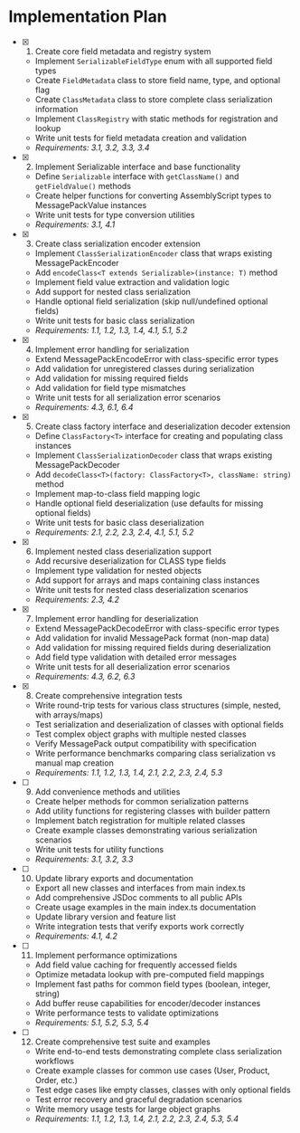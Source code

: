 # Implementation Plan

- [x] 1. Create core field metadata and registry system
  - Implement `SerializableFieldType` enum with all supported field types
  - Create `FieldMetadata` class to store field name, type, and optional flag
  - Create `ClassMetadata` class to store complete class serialization information
  - Implement `ClassRegistry` with static methods for registration and lookup
  - Write unit tests for field metadata creation and validation
  - _Requirements: 3.1, 3.2, 3.3, 3.4_

- [x] 2. Implement Serializable interface and base functionality
  - Define `Serializable` interface with `getClassName()` and `getFieldValue()` methods
  - Create helper functions for converting AssemblyScript types to MessagePackValue instances
  - Write unit tests for type conversion utilities
  - _Requirements: 3.1, 4.1_

- [x] 3. Create class serialization encoder extension
  - Implement `ClassSerializationEncoder` class that wraps existing MessagePackEncoder
  - Add `encodeClass<T extends Serializable>(instance: T)` method
  - Implement field value extraction and validation logic
  - Add support for nested class serialization
  - Handle optional field serialization (skip null/undefined optional fields)
  - Write unit tests for basic class serialization
  - _Requirements: 1.1, 1.2, 1.3, 1.4, 4.1, 5.1, 5.2_

- [x] 4. Implement error handling for serialization
  - Extend MessagePackEncodeError with class-specific error types
  - Add validation for unregistered classes during serialization
  - Add validation for missing required fields
  - Add validation for field type mismatches
  - Write unit tests for all serialization error scenarios
  - _Requirements: 4.3, 6.1, 6.4_

- [x] 5. Create class factory interface and deserialization decoder extension
  - Define `ClassFactory<T>` interface for creating and populating class instances
  - Implement `ClassSerializationDecoder` class that wraps existing MessagePackDecoder
  - Add `decodeClass<T>(factory: ClassFactory<T>, className: string)` method
  - Implement map-to-class field mapping logic
  - Handle optional field deserialization (use defaults for missing optional fields)
  - Write unit tests for basic class deserialization
  - _Requirements: 2.1, 2.2, 2.3, 2.4, 4.1, 5.1, 5.2_

- [x] 6. Implement nested class deserialization support
  - Add recursive deserialization for CLASS type fields
  - Implement type validation for nested objects
  - Add support for arrays and maps containing class instances
  - Write unit tests for nested class deserialization scenarios
  - _Requirements: 2.3, 4.2_

- [x] 7. Implement error handling for deserialization
  - Extend MessagePackDecodeError with class-specific error types
  - Add validation for invalid MessagePack format (non-map data)
  - Add validation for missing required fields during deserialization
  - Add field type validation with detailed error messages
  - Write unit tests for all deserialization error scenarios
  - _Requirements: 4.3, 6.2, 6.3_

- [x] 8. Create comprehensive integration tests
  - Write round-trip tests for various class structures (simple, nested, with arrays/maps)
  - Test serialization and deserialization of classes with optional fields
  - Test complex object graphs with multiple nested classes
  - Verify MessagePack output compatibility with specification
  - Write performance benchmarks comparing class serialization vs manual map creation
  - _Requirements: 1.1, 1.2, 1.3, 1.4, 2.1, 2.2, 2.3, 2.4, 5.3_

- [ ] 9. Add convenience methods and utilities
  - Create helper methods for common serialization patterns
  - Add utility functions for registering classes with builder pattern
  - Implement batch registration for multiple related classes
  - Create example classes demonstrating various serialization scenarios
  - Write unit tests for utility functions
  - _Requirements: 3.1, 3.2, 3.3_

- [ ] 10. Update library exports and documentation
  - Export all new classes and interfaces from main index.ts
  - Add comprehensive JSDoc comments to all public APIs
  - Create usage examples in the main index.ts documentation
  - Update library version and feature list
  - Write integration tests that verify exports work correctly
  - _Requirements: 4.1, 4.2_

- [ ] 11. Implement performance optimizations
  - Add field value caching for frequently accessed fields
  - Optimize metadata lookup with pre-computed field mappings
  - Implement fast paths for common field types (boolean, integer, string)
  - Add buffer reuse capabilities for encoder/decoder instances
  - Write performance tests to validate optimizations
  - _Requirements: 5.1, 5.2, 5.3, 5.4_

- [ ] 12. Create comprehensive test suite and examples
  - Write end-to-end tests demonstrating complete class serialization workflows
  - Create example classes for common use cases (User, Product, Order, etc.)
  - Test edge cases like empty classes, classes with only optional fields
  - Test error recovery and graceful degradation scenarios
  - Write memory usage tests for large object graphs
  - _Requirements: 1.1, 1.2, 1.3, 1.4, 2.1, 2.2, 2.3, 2.4, 5.3, 5.4_